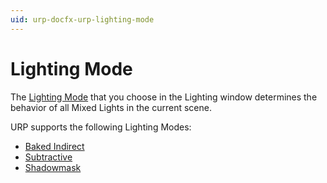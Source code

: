 ```yaml
---
uid: urp-docfx-urp-lighting-mode
---
```

# Lighting Mode

The [Lighting Mode](https://docs.unity3d.com/Manual/lighting-mode.html) that you choose in the Lighting window determines the behavior of all Mixed Lights in the current scene.

URP supports the following Lighting Modes:

* [Baked Indirect](https://docs.unity3d.com/Manual/LightMode-Mixed-BakedIndirect.html)
* [Subtractive](https://docs.unity3d.com/Manual/LightMode-Mixed-Subtractive.html)
* [Shadowmask](https://docs.unity3d.com/Manual/LightMode-Mixed-Shadowmask.html)
